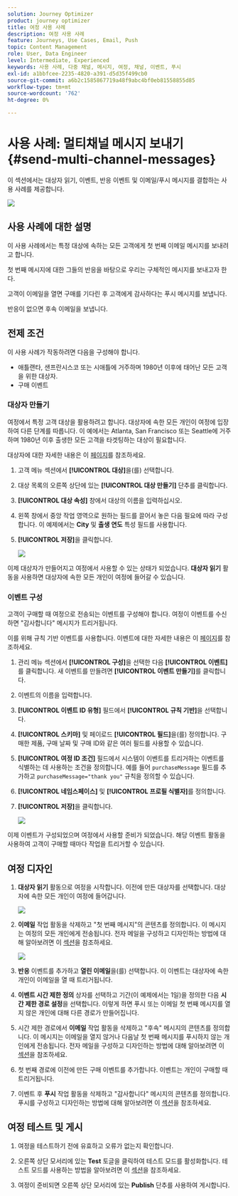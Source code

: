```yaml
---
solution: Journey Optimizer
product: journey optimizer
title: 여정 사용 사례
description: 여정 사용 사례
feature: Journeys, Use Cases, Email, Push
topic: Content Management
role: User, Data Engineer
level: Intermediate, Experienced
keywords: 사용 사례, 다중 채널, 메시지, 여정, 채널, 이벤트, 푸시
exl-id: a1bbfcee-2235-4820-a391-d5d35f499cb0
source-git-commit: a6b2c1585867719a48f9abc4bf0eb81558855d85
workflow-type: tm+mt
source-wordcount: '762'
ht-degree: 0%

---
```


# 사용 사례: 멀티채널 메시지 보내기{#send-multi-channel-messages}

이 섹션에서는 대상자 읽기, 이벤트, 반응 이벤트 및 이메일/푸시 메시지를 결합하는 사용 사례를 제공합니다.

![](assets/jo-uc1.png)

## 사용 사례에 대한 설명

이 사용 사례에서는 특정 대상에 속하는 모든 고객에게 첫 번째 이메일 메시지를 보내려고 합니다.

첫 번째 메시지에 대한 그들의 반응을 바탕으로 우리는 구체적인 메시지를 보내고자 한다.

고객이 이메일을 열면 구매를 기다린 후 고객에게 감사하다는 푸시 메시지를 보냅니다.

반응이 없으면 후속 이메일을 보냅니다.

## 전제 조건

이 사용 사례가 작동하려면 다음을 구성해야 합니다.

* 애틀랜타, 샌프란시스코 또는 시애틀에 거주하며 1980년 이후에 태어난 모든 고객을 위한 대상자.
* 구매 이벤트

### 대상자 만들기

여정에서 특정 고객 대상을 활용하려고 합니다. 대상자에 속한 모든 개인이 여정에 입장하여 다른 단계를 따릅니다. 이 예에서는 Atlanta, San Francisco 또는 Seattle에 거주하며 1980년 이후 출생한 모든 고객을 타겟팅하는 대상이 필요합니다.

대상자에 대한 자세한 내용은 이 [페이지](../audience/about-audiences.md)를 참조하세요.

1. 고객 메뉴 섹션에서 **[!UICONTROL 대상]**&#x200B;을(를) 선택합니다.

1. 대상 목록의 오른쪽 상단에 있는 **[!UICONTROL 대상 만들기]** 단추를 클릭합니다.

1. **[!UICONTROL 대상 속성]** 창에서 대상의 이름을 입력하십시오.

1. 왼쪽 창에서 중앙 작업 영역으로 원하는 필드를 끌어서 놓은 다음 필요에 따라 구성합니다. 이 예제에서는 **City** 및 **출생 연도** 특성 필드를 사용합니다.

1. **[!UICONTROL 저장]**&#x200B;을 클릭합니다.

   ![](assets/add-attributes.png)

이제 대상자가 만들어지고 여정에서 사용할 수 있는 상태가 되었습니다. **대상자 읽기** 활동을 사용하면 대상자에 속한 모든 개인이 여정에 들어갈 수 있습니다.

### 이벤트 구성

고객이 구매할 때 여정으로 전송되는 이벤트를 구성해야 합니다. 여정이 이벤트를 수신하면 &quot;감사합니다&quot; 메시지가 트리거됩니다.

이를 위해 규칙 기반 이벤트를 사용합니다. 이벤트에 대한 자세한 내용은 이 [페이지](../event/about-events.md)를 참조하세요.

1. 관리 메뉴 섹션에서 **[!UICONTROL 구성]**&#x200B;을 선택한 다음 **[!UICONTROL 이벤트]**&#x200B;를 클릭합니다. 새 이벤트를 만들려면 **[!UICONTROL 이벤트 만들기]**&#x200B;를 클릭합니다.

1. 이벤트의 이름을 입력합니다.

1. **[!UICONTROL 이벤트 ID 유형]** 필드에서 **[!UICONTROL 규칙 기반]**&#x200B;을 선택합니다.

1. **[!UICONTROL 스키마]** 및 페이로드 **[!UICONTROL 필드]**&#x200B;을(를) 정의합니다. 구매한 제품, 구매 날짜 및 구매 ID와 같은 여러 필드를 사용할 수 있습니다.

1. **[!UICONTROL 여정 ID 조건]** 필드에서 시스템이 이벤트를 트리거하는 이벤트를 식별하는 데 사용하는 조건을 정의합니다. 예를 들어 `purchaseMessage` 필드를 추가하고 `purchaseMessage="thank you"` 규칙을 정의할 수 있습니다.

1. **[!UICONTROL 네임스페이스]** 및 **[!UICONTROL 프로필 식별자]**&#x200B;를 정의합니다.

1. **[!UICONTROL 저장]**&#x200B;을 클릭합니다.

   ![](assets/jo-uc2.png)

이제 이벤트가 구성되었으며 여정에서 사용할 준비가 되었습니다. 해당 이벤트 활동을 사용하여 고객이 구매할 때마다 작업을 트리거할 수 있습니다.

## 여정 디자인

1. **대상자 읽기** 활동으로 여정을 시작합니다. 이전에 만든 대상자를 선택합니다. 대상자에 속한 모든 개인이 여정에 들어갑니다.

   ![](assets/jo-uc4.png)

1. **이메일** 작업 활동을 삭제하고 &quot;첫 번째 메시지&quot;의 콘텐츠를 정의합니다. 이 메시지는 여정의 모든 개인에게 전송됩니다. 전자 메일을 구성하고 디자인하는 방법에 대해 알아보려면 이 [섹션](../email/create-email.md)을 참조하세요.

   ![](assets/jo-uc5.png)

1. **반응** 이벤트를 추가하고 **열린 이메일**&#x200B;을(를) 선택합니다. 이 이벤트는 대상자에 속한 개인이 이메일을 열 때 트리거됩니다.

1. **이벤트 시간 제한 정의** 상자를 선택하고 기간(이 예제에서는 1일)을 정의한 다음 **시간 제한 경로 설정**&#x200B;을 선택합니다. 이렇게 하면 푸시 또는 이메일 첫 번째 메시지를 열지 않은 개인에 대해 다른 경로가 만들어집니다.

1. 시간 제한 경로에서 **이메일** 작업 활동을 삭제하고 &quot;후속&quot; 메시지의 콘텐츠를 정의합니다. 이 메시지는 이메일을 열지 않거나 다음날 첫 번째 메시지를 푸시하지 않는 개인에게 전송됩니다. 전자 메일을 구성하고 디자인하는 방법에 대해 알아보려면 이 [섹션](../email/create-email.md)을 참조하세요.

1. 첫 번째 경로에 이전에 만든 구매 이벤트를 추가합니다. 이벤트는 개인이 구매할 때 트리거됩니다.

1. 이벤트 후 **푸시** 작업 활동을 삭제하고 &quot;감사합니다&quot; 메시지의 콘텐츠를 정의합니다. 푸시를 구성하고 디자인하는 방법에 대해 알아보려면 이 [섹션](../push/create-push.md)을 참조하세요.

## 여정 테스트 및 게시

1. 여정을 테스트하기 전에 유효하고 오류가 없는지 확인합니다.

1. 오른쪽 상단 모서리에 있는 **Test** 토글을 클릭하여 테스트 모드를 활성화합니다. 테스트 모드를 사용하는 방법을 알아보려면 이 [섹션](testing-the-journey.md)을 참조하세요.

1. 여정이 준비되면 오른쪽 상단 모서리에 있는 **Publish** 단추를 사용하여 게시합니다.
